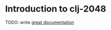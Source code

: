 # Introduction to clj-2048

TODO: write [great documentation](http://jacobian.org/writing/what-to-write/)
